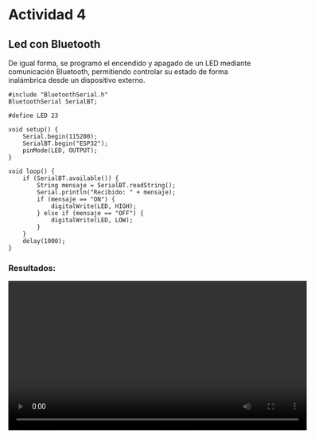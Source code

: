 # Actividad 4

## Led con Bluetooth

De igual forma, se programó el encendido y apagado de un LED mediante comunicación Bluetooth, permitiendo controlar su estado de forma inalámbrica desde un dispositivo externo.


```codigo
#include "BluetoothSerial.h"
BluetoothSerial SerialBT;

#define LED 23

void setup() {
    Serial.begin(115200);
    SerialBT.begin("ESP32");
    pinMode(LED, OUTPUT);
}

void loop() {
    if (SerialBT.available()) {
        String mensaje = SerialBT.readString();
        Serial.println("Recibido: " + mensaje);
        if (mensaje == "ON") {
            digitalWrite(LED, HIGH);
        } else if (mensaje == "OFF") {
            digitalWrite(LED, LOW);
        }
    }
    delay(1000);
}
```

### Resultados: 

<video width="600" controls>
  <source src="https://anapaumen168.github.io/miportafolio_mecatronica/Introducci%C3%B3n%20a%20la%20Mecatr%C3%B3nica/imagenes/Video%20de%20WhatsApp%202025-10-19%20a%20las%2018.27.54_b188989b.mp4" type="video/mp4">
  Tu navegador no soporta videos HTML5.
</video>
